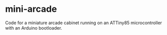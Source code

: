# mini-arcade
Code for a miniature arcade cabinet running on an ATTiny85 microcontroller with an Arduino bootloader.
